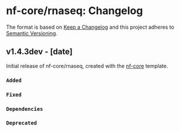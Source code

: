 # nf-core/rnaseq: Changelog

The format is based on [Keep a Changelog](http://keepachangelog.com/en/1.0.0/)
and this project adheres to [Semantic Versioning](http://semver.org/spec/v2.0.0.html).

## v1.4.3dev - [date]

Initial release of nf-core/rnaseq, created with the [nf-core](http://nf-co.re/) template.

### `Added`

### `Fixed`

### `Dependencies`

### `Deprecated`
